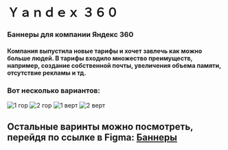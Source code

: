 # Ｙａｎｄｅｘ ３６０
### Баннеры для компании Яндекс 360
#### Компания выпустила новые тарифы и хочет завлечь как можно больше людей. В тарифы входило множество преимуществ, например, создание собственной почты, увеличения объема памяти, отсутствие рекламы и тд.
### Вот несколько вариантов:
![1 гор](https://github.com/Sonya-check/Yandex-360/assets/82603206/94b13786-0522-46f6-bef0-3f39c38b1209)
![2 гор](https://github.com/Sonya-check/Yandex-360/assets/82603206/ada86430-1280-4c08-8b51-1bd57c74ff3e)
![1 верт](https://github.com/Sonya-check/Yandex-360/assets/82603206/8dc3cbaa-b322-492e-a1b2-235ee9b78777)
![2 верт](https://github.com/Sonya-check/Yandex-360/assets/82603206/76136922-3aef-4ac1-b01a-d2b9e5804729)
## Остальные варинты можно посмотреть, перейдя по ссылке в Figma: [Баннеры](https://www.figma.com/file/fEsEZc6L43fxySNBkHuDlo/Untitled?type=design&node-id=0%3A1&mode=design&t=EkB5IUjUNjBZxCI3-1)

